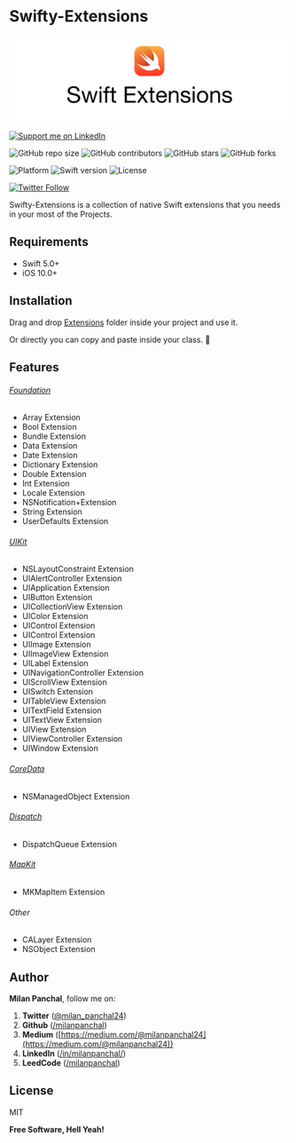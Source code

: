 # Swifty-Extensions

![Swifty Extensions](Images/swift-extensions.jpg)

<a href="https://www.linkedin.com/in/milanpanchal/">
    <img src="https://img.shields.io/badge/Support-Recommend%2FEndorse%20me%20on%20Linkedin-blue?style=for-the-badge&logo=linkedin" alt="Support me on LinkedIn" /></a>

<!--[![CI Status](http://img.shields.io/travis/milanpanchal/Swifty-Extensions.svg?style=flat)](https://travis-ci.org/milanpanchal/Swifty-Extensions)
[![Version](https://img.shields.io/cocoapods/v/Swifty-Extensions.svg?style=flat)](http://cocoapods.org/pods/Swifty-Extensions) 

[![Platform](https://img.shields.io/cocoapods/p/Swifty-Extensions.svg?style=flat)](http://cocoapods.org/pods/Swifty-Extensions) -->

![GitHub repo size](https://img.shields.io/github/repo-size/milanpanchal/Swifty-Extensions)
![GitHub contributors](https://img.shields.io/github/contributors/milanpanchal/Swifty-Extensions)
![GitHub stars](https://img.shields.io/github/stars/milanpanchal/Swifty-Extensions?style=social)
![GitHub forks](https://img.shields.io/github/forks/milanpanchal/Swifty-Extensions?style=social)

![Platform](https://img.shields.io/badge/platform-ios-blue.svg?style=flat)
![Swift version](https://img.shields.io/badge/Swift-5-orange.svg?style=flat)
![License](https://img.shields.io/github/license/milanpanchal/Swifty-Extensions)

[![Twitter Follow](https://img.shields.io/twitter/follow/milan_panchal24?style=social)](http://twitter.com/milan_panchal24)

Swifty-Extensions is a collection of native Swift extensions that you needs in your most of the Projects.

## Requirements
* Swift 5.0+
* iOS 10.0+

## Installation
<!--
Swifty-Extensions is available through [CocoaPods](http://cocoapods.org). To install
it, simply add the following line to your Podfile:

```ruby
pod "Swifty-Extensions"
```
-->

Drag and drop [Extensions](https://github.com/milanpanchal/Swifty-Extensions/tree/master/Swifty-Extensions/Extensions) folder inside your project and use it.

Or directly you can copy and paste inside your class. 🚀



## Features

###### [Foundation](https://github.com/milanpanchal/Swifty-Extensions/blob/master/Swifty-Extensions/Extensions/Foundation)
- Array Extension
- Bool Extension
- Bundle Extension
- Data Extension
- Date Extension
- Dictionary Extension
- Double Extension
- Int Extension
- Locale Extension
- NSNotification+Extension
- String Extension
- UserDefaults Extension
  

###### [UIKit](https://github.com/milanpanchal/Swifty-Extensions/blob/master/Swifty-Extensions/Extensions/UIKit)
- NSLayoutConstraint Extension
- UIAlertController Extension
- UIApplication Extension
- UIButton Extension
- UICollectionView Extension
- UIColor Extension
- UIControl Extension
- UIControl Extension
- UIImage Extension
- UIImageView Extension
- UILabel Extension
- UINavigationController Extension
- UIScrollView Extension
- UISwitch Extension
- UITableView Extension
- UITextField Extension
- UITextView Extension
- UIView Extension
- UIViewController Extension
- UIWindow Extension

###### [CoreData](https://github.com/milanpanchal/Swifty-Extensions/blob/master/Swifty-Extensions/Extensions/CoreData)

- NSManagedObject Extension

###### [Dispatch](https://github.com/milanpanchal/Swifty-Extensions/blob/master/Swifty-Extensions/Extensions/Dispatch)

- DispatchQueue Extension

###### [MapKit](https://github.com/milanpanchal/Swifty-Extensions/blob/master/Swifty-Extensions/Extensions/MapKit)

- MKMapItem Extension

###### Other
- CALayer Extension
- NSObject Extension

## Author

**Milan Panchal**, follow me on:

1. **Twitter** ([@milan_panchal24](https://twitter.com/milan_panchal24))
2. **Github** ([/milanpanchal](https://github.com/milanpanchal/))
3. **Medium** ([https://medium.com/@milanpanchal24](https://medium.com/@milanpanchal24))
4. **LinkedIn** ([/in/milanpanchal/](https://www.linkedin.com/in/milanpanchal/))
2. **LeedCode** ([/milanpanchal](https://leetcode.com/milanpanchal/))


License
----

MIT

**Free Software, Hell Yeah!**
